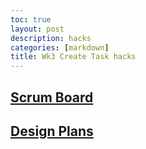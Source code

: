 ```yaml
---
toc: true
layout: post
description: hacks
categories: [markdown]
title: Wk3 Create Task hacks
---
```


## [Scrum Board](https://jamboard.google.com/d/1X8DKUT-vZMr6--UW41u1KPfZ8W3c8KYb6JyvB3ABhpA/edit?usp=sharing)

## [Design Plans](https://iconicshark3.github.io/ColinMills/markdown/2022/09/11/Design-Plans.html)
